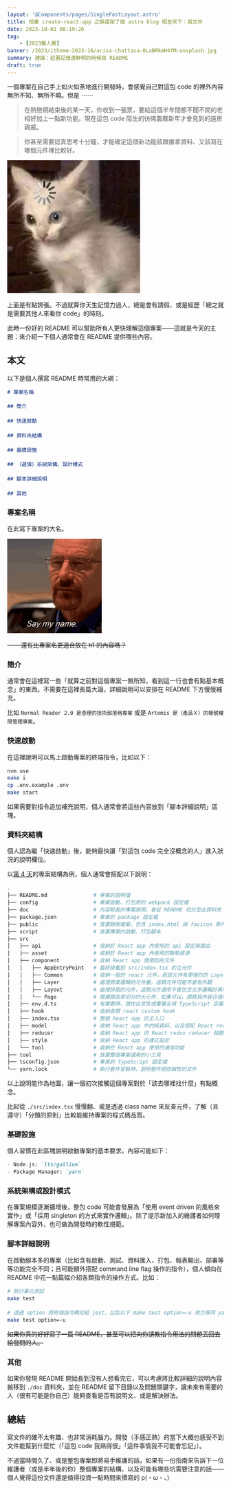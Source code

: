 ```yaml
---
layout: '@Components/pages/SinglePostLayout.astro'
title: 捨棄 create-react-app 之餘還架了個 astro blog 昭告天下：寫文件
date: 2023-10-01 08:19:26
tag:
	- [2023鐵人賽]
banner: /2023/ithome-2023-16/arisa-chattasa-0LaBRkmH4fM-unsplash.jpg
summary: 建議：趁著記憶還鮮明的時候寫 README
draft: true
---
```


一個專案在自己手上如火如荼地進行開發時，會感覺自己對這包 code 的裡外內容無所不知、無所不曉。但是 ⋯⋯

> 在熱戀期結束後的某一天，你收到一張票，要給這個半年間都不聞不問的老相好加上一點新功能。現在這包 code 陌生的彷彿農曆新年才會見到的遠房親戚。

> 你甚至需要認真思考十分鐘，才能確定這個新功能該跟誰拿資料、又該寫在哪個元件裡比較好。

![cat loading meme](/2023/ithome-2023-16/cat-loading.jpg)

上面是有點誇張。不過就算你天生記憶力過人，總是會有請假、或是經歷「總之就是需要其他人來看你 code」的時刻。

此時一份好的 README 可以幫助所有人更快理解這個專案——這就是今天的主題：來介紹一下個人通常會在 README 提供哪些內容。

## 本文

以下是個人撰寫 README 時常用的大綱：

```markdown
# 專案名稱

## 簡介

## 快速啟動

## 資料夾結構

## 基礎設施

## （選填）系統架構、設計模式

## 腳本詳細說明

## 其他
```

### 專案名稱

在此寫下專案的大名。

![say my name](/2023/ithome-2023-16/waltwhite-breakingbad.gif)

~~⋯⋯ 還有比專案名更適合放在 h1 的內容嗎？~~

### 簡介

通常會在這裡寫一些「就算之前對這個專案一無所知，看到這一行也會有點基本概念」的東西。不需要在這裡長篇大論，詳細說明可以安排在 README 下方慢慢補充。

比如 `Normal Reader 2.0 是查理的技術部落格專案` 或是 `Artemis 是（產品Ｘ）的帳號權限管理專案`。

### 快速啟動

在這裡說明可以馬上啟動專案的終端指令，比如以下：

```bash
nvm use
make i
cp .env.example .env
make start
```

如果需要對指令追加補充說明，個人通常會將這些內容放到「腳本詳細說明」區塊。

### 資料夾結構

個人認為繼「快速啟動」後，能夠最快讓「對這包 code 完全沒概念的人」進入狀況的說明欄位。

以[第 4 天](/2023/ithome-2023-4#專案結構)的專案結構為例，個人通常會搭配以下說明：

```bash
.
├── README.md               # 專案的說明檔
├── config                  # 專案啟動、打包用的 webpack 設定檔
├── doc                     # 內容較長的專案說明，會從 README 切分至此資料夾
├── package.json            # 專案的 package 設定檔
├── public                  # 放置靜態檔案，包含 index.html 與 favicon 等內容
├── script                  # 放置專案的啟動、打包腳本
├── src
│   ├── api                 # 收納於 React app 內使用的 api 設定與路由
│   ├── asset               # 收納於 React app 內使用的靜態資源
│   ├── component           # 收納 React app 使用到的元件
│   │   ├── AppEntryPoint   # 最終掛載到 src/index.tsx 的主元件
│   │   ├── Common          # 收納一般的 react 元件，若該元件有更強烈的 Layer/Layout/Page 特徵，請將之歸納到合適的資料夾
│   │   ├── Layer           # 處理商業邏輯的元件層，這類元件可能不會有外觀
│   │   ├── Layout          # 處理排版的元件，這類元件通常不會包含太多邏輯計算內容
│   │   └── Page            # 根據路由來切分的大元件，如果可以，請將其內容合理地分拆為子元件
│   ├── env.d.ts            # 有需要時，請在此宣告或覆蓋全域 TypeScript 定義
│   ├── hook                # 收納各類 react custom hook
│   ├── index.tsx           # 整個 React app 的主入口
│   ├── model               # 收納 React app 中的純資料、以及搭配 React redux 用的資料實例
│   ├── reducer             # 收納 React app 的 React redux reducer 相關內容
│   ├── style               # 收納 React app 的樣式設定
│   └── tool                # 收納在 React app 使用的通用功能
├── tool                    # 放置整個專案通用的小工具
├── tsconfig.json           # 專案的 TypeScript 設定檔
└── yarn.lock               # 執行套件安裝時，說明套件間依賴性的文件
```

以上說明能作為地圖，讓一個初次接觸這個專案對於「該去哪裡找什麼」有點概念。

比起從 `./src/index.tsx` 慢慢翻、或是透過 class name 來反查元件，了解（且遵守）「分類的原則」比較能維持專案的程式碼品質。

### 基礎設施

個人習慣在此區塊說明啟動專案的基本要求。內容可能如下：

```markdown
- Node.js: `lts/gallium`
- Package Manager: `yarn`
```

### 系統架構或設計模式

在專案規模逐漸擴增後，整包 code 可能會發展為「使用 event driven 的風格來實作」或「採用 singleton 的方式來實作邏輯」。除了提示新加入的維護者如何理解專案內容外，也可做為開發時的軟性規範。

### 腳本詳細說明

在啟動腳本多的專案（比如含有啟動、測試、資料匯入、打包、報表輸出、部署等等功能完全不同；且可能額外搭配 command line flag 操作的指令），個人傾向在 README 中花一點篇幅介紹各類指令的操作方式。比如：

```bash
# 執行單元測試
make test

# 透過 option 將終端指令轉交給 jest，比如以下 make test option=-u 效力等同 yarn jest -u
make test option=-u
```

~~如果你真的好好寫了一篇 README，甚至可以把向你請教指令用法的問題丟回去給發問的人。~~

### 其他

如果你發現 README 開始長到沒有人想看完它，可以考慮將比較詳細的說明內容搬移到 `./doc` 資料夾，並在 README 留下目錄以及問題關鍵字，讓未來有需要的人（很有可能是你自己）能夠查看是否有說明文、或是解決辦法。

## 總結

寫文件的確不太有趣、也非常消耗腦力。開發（手感正熱）的當下大概也感受不到文件能幫到什麼忙（「這包 code 我熟得很」「這件事情我不可能會忘記」）。

不過當時間久了、或是整包專案即將易手維護的話，如果有一份指南來告訴下一位維護者（或是半年後的你）整個專案的結構、以及可能有哪些坑需要注意的話——個人覺得這份文件還是值得投資一點時間來撰寫的 ρ(・ω・、)
